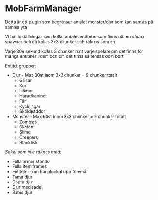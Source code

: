 # MobFarmManager
Detta är ett plugin som begränsar antalet monster/djur som kan samlas på samma yta  

Vi har inställningar som kollar antalet entiteter som finns när en sådan spawnar och då kollas 3x3 chunker och räknas som en  

Varje 30e sekund kollas 3 chunker runt varje spelare om det finns för många entiteter i dem och om det finns så rensas dom bort  
  
Entitet grupper:
- Djur - Max 30st inom 3x3 chunker = 9 chunker totalt
  - Grisar
  - Kor
  - Hästar
  - Harar/kaniner
  - Får
  - Kycklingar
  - Sköldpaddor
- Monster - Max 60st inom 3x3 chunker = 9 chunker totalt
  - Zombies
  - Skelett
  - Slime
  - Creepers
  - Bläckfisk

*Saker som inte räknas med*:
- Fulla armor stands
- Fulla item frames
- Entiteter som har plockat upp föremål
- Tama djur
- Döpta djur
- Djur med sadel
- Bäbis djur